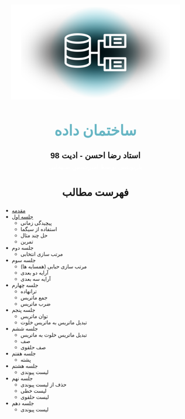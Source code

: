 <p align="center">
  <a href="https://github.com/learnkio/data-structure" target="_blank" rel="noopener noreferrer">
    <img width="" height="260" src="asset/DataStructure.png">
  </a>
</p>

<h1 align="center" style="font-size: 40px; color: #67b6c4">ساختمان داده</h1>

<div style="text-align: center; font-size: 17px; line-height: 1.6; font-family: Arial, sans-serif;">
  <strong style="font-size: 22px">استاد رضا احسن - ادیت 98</strong> <br>
  <span style="color: white;">بازنویسی توسط امیرحسین سلیمانی</span>
</div>
 <!-- fsf -->

<h2 align="center" style="font-size: 28px">فهرست مطالب</h2>

- [مقدمه](https://github.com/learnkio/data-structure/blob/main/lessons/intro.md)
- [جلسه اول](https://github.com/learnkio/data-structure/blob/main/lessons/session1.md) 
    - پیچیدگی زمانی
    - استفاده از سیگما
    - حل چند مثال
    - تمرین
- جلسه دوم
    - مرتب سازی انتخابی
- جلسه سوم
    - مرتب سازی حبابی (همسایه ها)
    - آرایه دو بعدی
    - آرایه سه بعدی
- جلسه چهارم
    - ترانهاده
    - جمع ماتریس
    - ضرب ماتریس
- جلسه پنجم
    - توان ماتریس
    - تبدیل ماتریس به ماتریس خلوت
- جلسه ششم
    - تبدیل ماتریس خلوت به ماتریس
    - صف
    - صف حلقوی
- جلسه هفتم
    - پشته
- جلسه هشتم
    - لیست پیوندی
- جلسه نهم
    - حذف از لیست پیوندی
    - لیست خطی
    - لیست حلقوی
- جلسه دهم
    - لیست پیوندی